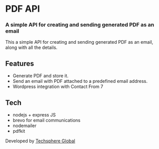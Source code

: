 # PDF API
### A simple API for creating and sending generated PDF as an email

This a simple API for creating and sending generated PDF as an email, along with all the details.


## Features

- Generate PDF and store it.
- Send an email with PDF attached to a predefined email address.
- Wordpress integration with Contact From 7


## Tech 


- nodejs + express JS
- brevo for email communications
- nodemailer
- pdfkit

Developed  by [Techsphere Global](https://techsphereglobal.com "Techsphere Global")